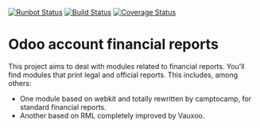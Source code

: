 [![Runbot Status](https://runbot.odoo-community.org/runbot/badge/flat/91/13.0.svg)](https://runbot.odoo-community.org/runbot/repo/github-com-oca-account-financial-reporting-91)
[![Build Status](https://travis-ci.org/OCA/account-financial-reporting.svg?branch=13.0)](https://travis-ci.org/OCA/account-financial-reporting)
[![Coverage Status](https://coveralls.io/repos/OCA/account-financial-reporting/badge.png?branch=13.0)](https://coveralls.io/r/OCA/account-financial-reporting?branch=13.0)

Odoo account financial reports
==============================

This project aims to deal with modules related to financial reports. You'll 
find modules that print legal and official reports. This includes, among 
others:

* One module based on webkit and totally rewritten by camptocamp, for standard
  financial reports.
* Another based on RML completely improved by Vauxoo.



